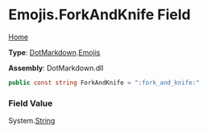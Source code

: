 # Emojis\.ForkAndKnife Field

[Home](../../../README.md)

**Type**: [DotMarkdown](../../README.md)\.[Emojis](../README.md)

**Assembly**: DotMarkdown\.dll

```csharp
public const string ForkAndKnife = ":fork_and_knife:"
```

### Field Value

System\.[String](https://docs.microsoft.com/en-us/dotnet/api/system.string)